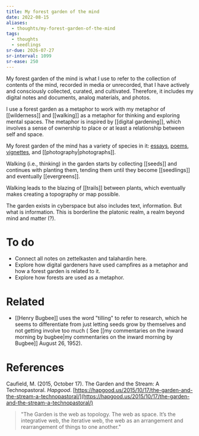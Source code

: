 ```yaml
---
title: My forest garden of the mind
date: 2022-08-15
aliases:
  - thoughts/my-forest-garden-of-the-mind
tags:
  - thoughts
  - seedlings
sr-due: 2026-07-27
sr-interval: 1099
sr-ease: 250
---
```

My forest garden of the mind is what I use to refer to the collection of contents of the mind, recorded in media or unrecorded, that I have actively and consciously collected, curated, and cultivated. Therefore, it includes my digital notes and documents, analog materials, and photos.

I use a forest garden as a metaphor to work with my metaphor of [[wilderness]] and [[walking]] as a metaphor for thinking and exploring mental spaces. The metaphor is inspired by [[digital gardening]], which involves a sense of ownership to place or at least a relationship between self and space.

My forest garden of the mind has a variety of species in it: [essays](tags/essays), [poems](tags/poems), [vignettes](tags/vignettes), and [[photography|photographs]].

Walking (i.e., thinking) in the garden starts by collecting [[seeds]] and continues with planting them, tending them until they become [[seedlings]] and eventually [[evergreens]].

Walking leads to the blazing of [[trails]] between plants, which eventually makes creating a topography or map possible.

The garden exists in cyberspace but also includes text, information. But what is information. This is borderline the platonic realm, a realm beyond mind and matter (?).

# To do

- Connect all notes on zettelkasten and talahardin here.
- Explore how digital gardeners have used campfires as a metaphor and how a forest garden is related to it.
- Explore how forests are used as a metaphor.

# Related

- [[Henry Bugbee]] uses the word "tilling" to refer to research, which he seems to differentiate from just letting seeds grow by themselves and not getting involve too much ( See [[my commentaries on the inward morning by bugbee|my commentaries on the inward morning by Bugbee]] August 26, 1952).

# References

Caufield, M. (2015, October 17). The Garden and the Stream: A Technopastoral. _Hapgood_. [https://hapgood.us/2015/10/17/the-garden-and-the-stream-a-technopastoral/](https://hapgood.us/2015/10/17/the-garden-and-the-stream-a-technopastoral/)
>"The Garden is the web as topology. The web as space. It’s the integrative web, the iterative web, the web as an arrangement and rearrangement of things to one another."